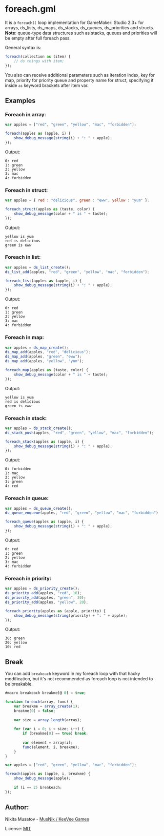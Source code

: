# foreach.gml

It is a `foreach()` loop implementation for GameMaker: Studio 2.3+ for arrays, ds_lists, ds_maps, ds_stacks, ds_queues, ds_priorities and structs.   
**Note:** queue-type data structures such as stacks, queues and priorities will be empty after full foreach pass.

General syntax is:

```js
foreach(collection as (item) {
    // do things with item;
});
```

You also can receive additional parameters such as iteration index, key for map, priority for priority queue and property name for struct, specifying it inside `as` keyword brackets after item var.

## Examples

### Foreach in array:
```js
var apples = ["red", "green", "yellow", "mac", "forbidden"];

foreach(apples as (apple, i) {
    show_debug_message(string(i) + ": " + apple);
});
```

Output:
```
0: red
1: green
2: yellow
3: mac
4: forbidden
```

### Foreach in struct:
```js
var apples = { red : "delicious", green : "eww", yellow : "yum" };

foreach_struct(apples as (taste, color) {
    show_debug_message(color + " is " + taste);
});
```

Output:
```
yellow is yum
red is delicious
green is eww
```

### Foreach in list:
```js
var apples = ds_list_create();
ds_list_add(apples, "red", "green", "yellow", "mac", "forbidden");

foreach_list(apples as (apple, i) {
    show_debug_message(string(i) + ": " + apple);
});
```

Output:
```
0: red
1: green
2: yellow
3: mac
4: forbidden
```

### Foreach in map:
```js
var apples = ds_map_create();
ds_map_add(apples, "red", "delicious");
ds_map_add(apples, "green", "eww");
ds_map_add(apples, "yellow", "yum");

foreach_map(apples as (taste, color) {
    show_debug_message(color + " is " + taste);
});
```

Output:
```
yellow is yum
red is delicious
green is eww
```

### Foreach in stack:
```js
var apples = ds_stack_create();
ds_stack_push(apples, "red", "green", "yellow", "mac", "forbidden");

foreach_stack(apples as (apple, i) {
    show_debug_message(string(i) + ": " + apple);
});
```

Output:
```
0: forbidden
1: mac
2: yellow
3: green
4: red
```

### Foreach in queue:
```js
var apples = ds_queue_create();
ds_queue_enqueue(apples, "red", "green", "yellow", "mac", "forbidden");

foreach_queue(apples as (apple, i) {
    show_debug_message(string(i) + ": " + apple);
});
```

Output:
```
0: red
1: green
2: yellow
3: mac
4: forbidden
```

### Foreach in priority:
```js
var apples = ds_priority_create();
ds_priority_add(apples, "red", 10);
ds_priority_add(apples, "green", 30);
ds_priority_add(apples, "yellow", 20);

foreach_priority(apples as (apple, priority) {
    show_debug_message(string(priority) + ": " + apple);
});
```

Output:
```
30: green
20: yellow
10: red
```

## Break

You can add `breakeach` keyword in my foreach loop with that hacky modification, but it's not recommended as foreach loop is not intended to be breakable.

```js
#macro breakeach breakme[@ 0] = true;

function foreach(array, func) {
    var breakme = array_create(1);
    breakme[0] = false;
    
    var size = array_length(array);
    
    for (var i = 0; i < size; i++) {
        if (breakme[0] == true) break;
        
        var element = array[i];
        func(element, i, breakme);
    }
}

var apples = ["red", "green", "yellow", "mac", "forbidden"];

foreach(apples as (apple, i, breakme) {
    show_debug_message(apple);
    
    if (i == 2) breakeach;
});
```

## Author:
Nikita Musatov - [MusNik / KeeVee Games](https://twitter.com/keeveegames)

License: [MIT](https://en.wikipedia.org/wiki/MIT_License)
